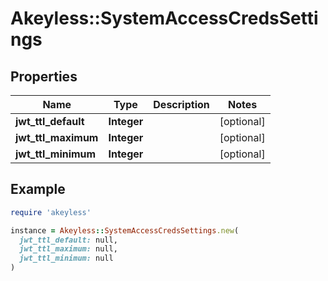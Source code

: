 # Akeyless::SystemAccessCredsSettings

## Properties

| Name | Type | Description | Notes |
| ---- | ---- | ----------- | ----- |
| **jwt_ttl_default** | **Integer** |  | [optional] |
| **jwt_ttl_maximum** | **Integer** |  | [optional] |
| **jwt_ttl_minimum** | **Integer** |  | [optional] |

## Example

```ruby
require 'akeyless'

instance = Akeyless::SystemAccessCredsSettings.new(
  jwt_ttl_default: null,
  jwt_ttl_maximum: null,
  jwt_ttl_minimum: null
)
```

